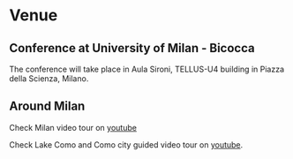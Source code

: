 # Venue
## Conference at University of Milan - Bicocca
The conference will take place in Aula Sironi, TELLUS-U4 building in Piazza della Scienza, Milano.


## Around Milan

Check Milan video tour on [youtube](https://youtu.be/sMu913a_dls)

Check Lake Como and Como city guided video tour on [youtube](https://youtu.be/7kSQmOyIzHc).
